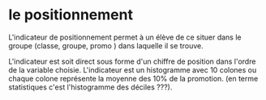 
# le positionnement 

L'indicateur de positionnement permet à un élève de ce situer dans le groupe (classe, groupe, promo ) dans laquelle il se trouve.

L'indicateur est soit direct sous forme d'un chiffre de position dans l'ordre de la variable choisie. 
L'indicateur est un histogramme avec 10 colones ou chaque colone représente la moyenne des 10% de la promotion.
(en terme statistiques c'est l'histogramme des déciles ???).



